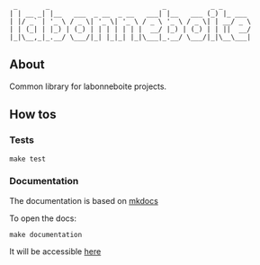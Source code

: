 ```
 _       _                            _           _ _
| | __ _| |__   ___  _ __  _ __   ___| |__   ___ (_) |_ ___
| |/ _` | '_ \ / _ \| '_ \| '_ \ / _ \ '_ \ / _ \| | __/ _ \
| | (_| | |_) | (_) | | | | | | |  __/ |_) | (_) | | ||  __/
|_|\__,_|_.__/ \___/|_| |_|_| |_|\___|_.__/ \___/|_|\__\___|
```

## About

Common library for labonneboite projects.


## How tos

### Tests

```
make test

```

### Documentation

The documentation is based on [mkdocs](https://www.mkdocs.org/)

To open the docs:

```
make documentation
```

It will be accessible [here](http://127.0.0.1:9999/)
